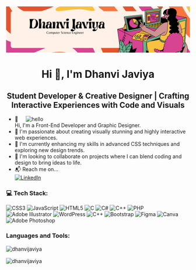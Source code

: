 ![logo](https://github.com/dhanvijaviya/dhanvijaviya/blob/main/Banner%20(2).png)
<h1 align="center">Hi 👋, I'm Dhanvi Javiya</h1>
<h2 align="center">Student Developer & Creative Designer | Crafting Interactive Experiences with Code and Visuals</h2>

<img align="right" alt="hello" width="450" src="https://camo.githubusercontent.com/f108537c0b43fa2a01cecfbf28c0ae872fbc7050001f83f99e0847628662b392/68747470733a2f2f6d656469612e6c6963646e2e636f6d2f646d732f696d6167652f443536323241514866706a4c32333445436c772f6665656473686172652d736872696e6b5f323034385f313533362f302f313639333931313736373132383f653d3231343734383336343726763d6265746126743d4a325a476f6d66565f4f457a434b35374d48486f475741593863386b6d7a616c7076513635744e38623430">

- 👋 Hi, I'm a Front-End Developer and Graphic Designer.
- 👀 I'm passionate about creating visually stunning and highly interactive web experiences.
- 🌱 I'm currently enhancing my skills in advanced CSS techniques and exploring new design trends.
- 💼 I'm looking to collaborate on projects where I can blend coding and design to bring ideas to life.
- 📬 Reach me on...<br>
[![LinkedIn](https://img.shields.io/badge/LinkedIn-%230077B5.svg?logo=linkedin&logoColor=white)](https://linkedin.com/in/dhanvijaviya) 

<h3 align="left">💻 Tech Stack:</h3>

![CSS3](https://img.shields.io/badge/css3-%231572B6.svg?style=for-the-badge&logo=css3&logoColor=white) ![JavaScript](https://img.shields.io/badge/javascript-%23323330.svg?style=for-the-badge&logo=javascript&logoColor=%23F7DF1E) ![HTML5](https://img.shields.io/badge/html5-%23E34F26.svg?style=for-the-badge&logo=html5&logoColor=white) ![C](https://img.shields.io/badge/c-%2300599C.svg?style=for-the-badge&logo=c&logoColor=white) ![C#](https://img.shields.io/badge/c%23-%23239120.svg?style=for-the-badge&logo=csharp&logoColor=white) ![C++](https://img.shields.io/badge/c++-%2300599C.svg?style=for-the-badge&logo=c%2B%2B&logoColor=white) ![PHP](https://img.shields.io/badge/php-%23777BB4.svg?style=for-the-badge&logo=php&logoColor=white) ![Adobe Illustrator](https://img.shields.io/badge/adobe%20illustrator-%23FF9A00.svg?style=for-the-badge&logo=adobe%20illustrator&logoColor=white) ![WordPress](https://img.shields.io/badge/WordPress-%23117AC9.svg?style=for-the-badge&logo=WordPress&logoColor=white) ![C++](https://img.shields.io/badge/c++-%2300599C.svg?style=for-the-badge&logo=c%2B%2B&logoColor=white) ![Bootstrap](https://img.shields.io/badge/bootstrap-%238511FA.svg?style=for-the-badge&logo=bootstrap&logoColor=white) ![Figma](https://img.shields.io/badge/figma-%23F24E1E.svg?style=for-the-badge&logo=figma&logoColor=white) ![Canva](https://img.shields.io/badge/Canva-%2300C4CC.svg?style=for-the-badge&logo=Canva&logoColor=white) ![Adobe Photoshop](https://img.shields.io/badge/adobe%20photoshop-%2331A8FF.svg?style=for-the-badge&logo=adobe%20photoshop&logoColor=white)

<h3 align="left">Languages and Tools:</h3>



<p><img align="center" src="https://github-readme-stats.vercel.app/api/top-langs?username=dhanvijaviya&show_icons=true&theme=dark&locale=en&layout=compact" alt="dhanvijaviya" /></p>

<p><img align="center" src="https://github-readme-streak-stats.herokuapp.com/?user=dhanvijaviya&theme=dark" alt="dhanvijaviya" /></p>
